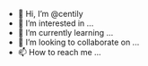 - 👋 Hi, I’m @centily
- 👀 I’m interested in ...
- 🌱 I’m currently learning ...
- 💞️ I’m looking to collaborate on ...
- 📫 How to reach me ...

<!---
centily/centily is a ✨ special ✨ repository because its `README.md` (this file) appears on your GitHub profile.
You can click the Preview link to take a look at your changes.
--->
